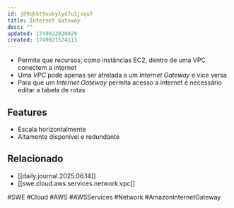 ```yaml
---
id: j00qhkt9uubylyd7u1jvqu7
title: Internet Gateway
desc: ""
updated: 1749922920929
created: 1749921524113
---
```


- Permite que recursos, como instâncias EC2, dentro de uma VPC conectem a internet
- Uma _VPC_ pode apenas ser atrelada a um _Internet Gateway_ e vice versa
- Para que um _Internet Gateway_ permita acesso a internet é necessário editar a tabela de rotas

## Features

- Escala horizontalmente
- Altamente disponível e redundante

## Relacionado

- [[daily.journal.2025.06.14]]
- [[swe.cloud.aws.services.network.vpc]]

#SWE #Cloud #AWS #AWSServices #Network #AmazonInternetGateway
